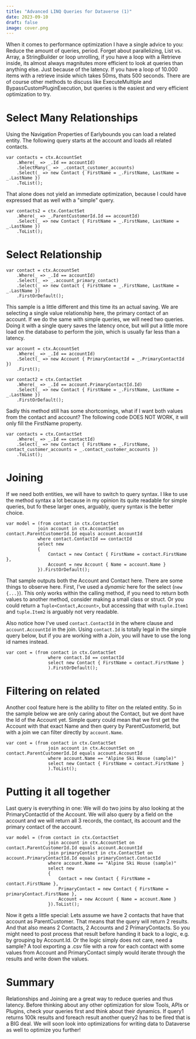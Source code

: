 ```yaml
---
title: "Advanced LINQ Queries for Dataverse (1)"
date: 2023-09-10
draft: false
image: cover.png
---
```


When it comes to performance optimization I have a single advice to you: Reduce the amount of queries, period. Forget about parallelizing, List vs. Array, a StringBuilder or loop unrolling, if you have a loop with a Retrieve inside, its almost always magnitutes more efficient to look at queries than anything else. Just because of the latency. If you have a loop of 10.000 items with a retrieve inside which takes 50ms, thats 500 seconds. There are of course other methods to discuss like ExecuteMultiple and BypassCustomPluginExecution, but queries is the easiest and very efficient optimization to try. 

# Select Many Relationships
Using the Navigation Properties of Earlybounds you can load a related entity. The following query starts at the account and loads all related contacts.
```
var contacts = ctx.AccountSet
    .Where(_ => _.Id == accountId)
    .SelectMany(_ => _.contact_customer_accounts)
    .Select(_ => new Contact { FirstName = _.FirstName, LastName = _.LastName })
    .ToList();
```

That alone does not yield an immediate optimization, because I could have expressed that as well with a "simple" query.
```
var contacts2 = ctx.ContactSet
    .Where(_ => _.ParentCustomerId.Id == accountId)
    .Select(_ => new Contact { FirstName = _.FirstName, LastName = _.LastName })
    .ToList();
```

# Select Relationship
```
var contact = ctx.AccountSet
    .Where(_ => _.Id == accountId)
    .Select(_ => _.account_primary_contact)
    .Select(_ => new Contact { FirstName = _.FirstName, LastName = _.LastName })
    .FirstOrDefault();
```

This sample is a little different and this time its an actual saving. We are selecting a single value relationship here, the primary contact of an account. If we do the same with simple queries, we will need two queries. Doing it with a single query saves the latency once, but will put a little more load on the database to perform the join, which is usually far less than a latency.

```
var account = ctx.AccountSet
    .Where(_ => _.Id == accountId)
    .Select(_ => new Account { PrimaryContactId = _.PrimaryContactId })
    .First();

var contact2 = ctx.ContactSet
    .Where(_ => _.Id == account.PrimaryContactId.Id)
    .Select(_ => new Contact { FirstName = _.FirstName, LastName = _.LastName })
    .FirstOrDefault();
```

Sadly this method still has some shortcomings, what if I want both values from the contact and account? The following code DOES NOT WORK, it will only fill the FirstName property.
```
var contacts = ctx.ContactSet
    .Where(_ => _.Id == contactId)
    .Select(_ => new Contact { FirstName = _.FirstName, contact_customer_accounts = _.contact_customer_accounts })
    .ToList();
```

# Joining 
If we need both entities, we will have to switch to query syntax. I like to use the method syntax a lot because in my opinion its quite readable for simple queries, but fo these larger ones, arguably, query syntax is the better choice.
```
var model = (from contact in ctx.ContactSet
            join account in ctx.AccountSet on contact.ParentCustomerId.Id equals account.AccountId
            where contact.ContactId == contactId
            select new
            {
                Contact = new Contact { FirstName = contact.FirstName },
                Account = new Account { Name = account.Name }
            }).FirstOrDefault();
```
That sample outputs both the Account and Contact here. There are some things to observe here. First, I've used a _dynamic_ here for the select (`new {...}`). This only works within the calling method, if you need to return both values to another method, consider making a small class or struct. Or you could return a `Tuple<Contact,Account>`, but accessing that with `tuple.Item1` and `tuple.Item2` is arguably not very readable.

Also notice how I've used `contact.ContactId` in the where clause and `account.AccountId` in the join. Using `contact.Id` is totally legal in the simple query below, but if you are working with a Join, you will have to use the long id names instead.

```
var cont = (from contact in ctx.ContactSet
                where contact.Id == contactId
                select new Contact { FirstName = contact.FirstName }
                ).FirstOrDefault();
```

# Filtering on related
Another cool feature here is the ability to filter on the related entity. So in the sample below we are only caring about the Contact, but we dont have the Id of the Account yet. Simple query could mean that we first get the Account with that exact Name and then query by ParentCustomerId, but with a join we can filter directly by `account.Name`.
```
var cont = (from contact in ctx.ContactSet
                join account in ctx.AccountSet on contact.ParentCustomerId.Id equals account.AccountId
                where account.Name == "Alpine Ski House (sample)"
                select new Contact { FirstName = contact.FirstName }
                ).ToList();
```

# Putting it all together
Last query is everything in one: We will do two joins by also looking at the PrimaryContactId of the Account. We will also query by a field on the account and we will return all 3 records, the contact, its account and the primary contact of the account.
```
var model = (from contact in ctx.ContactSet
                join account in ctx.AccountSet on contact.ParentCustomerId.Id equals account.AccountId
                join primaryContact in ctx.ContactSet on account.PrimaryContactId.Id equals primaryContact.ContactId
                where account.Name == "Alpine Ski House (sample)"
                select new
                {
                    Contact = new Contact { FirstName = contact.FirstName },
                    PrimaryContact = new Contact { FirstName = primaryContact.FirstName },
                    Account = new Account { Name = account.Name }
                }).ToList();
```

Now it gets a little special: Lets assume we have 2 contacts that have that account as ParentCustomer. That means that the query will return 2 results. And that also means 2 Contacts, 2 Accounts and 2 PrimaryContacts. So you might need to post process that result before handing it back to a logic, e.g. by grouping by Account.Id. Or the logic simply does not care, need a sample? A tool exporting a .csv file with a row for each contact with some values from Account and PrimaryContact simply would iterate through the results and write down the values.

# Summary
Relationships and Joining are a great way to reduce queries and thus latency. Before thinking about any other optimization for slow Tools, APIs or Plugins, check your queries first and think about their dynamics. If query1 returns 100k results and foreach result another query2 has to be fired that is a BIG deal. We will soon look into optimizations for writing data to Dataverse as well to optimize you further!